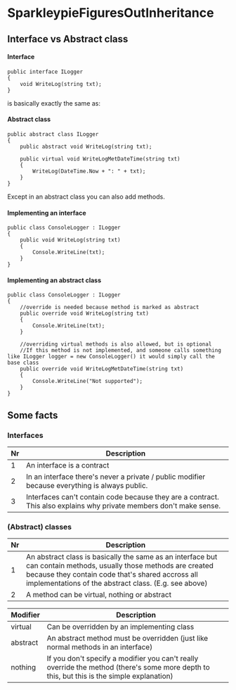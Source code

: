# SparkleypieFiguresOutInheritance

## Interface vs Abstract class

#### Interface

```
public interface ILogger
{
    void WriteLog(string txt);
}
```

is basically exactly the same as:

#### Abstract class

```
public abstract class ILogger
{
    public abstract void WriteLog(string txt);

    public virtual void WriteLogMetDateTime(string txt)
    {
        WriteLog(DateTime.Now + ": " + txt);
    }
}
```

Except in an abstract class you can also add methods.

#### Implementing an interface

```
public class ConsoleLogger : ILogger
{
    public void WriteLog(string txt)
    {
        Console.WriteLine(txt);
    }
}
```

#### Implementing an abstract class

```
public class ConsoleLogger : ILogger
{
    //override is needed because method is marked as abstract
    public override void WriteLog(string txt)
    {
        Console.WriteLine(txt);
    }
    
    //overriding virtual methods is also allowed, but is optional
    //If this method is not implemented, and someone calls something like ILogger logger = new ConsoleLogger() it would simply call the base class
    public override void WriteLogMetDateTime(string txt)
    {
        Console.WriteLine("Not supported");
    }
}
```

## Some facts

### Interfaces

| Nr | Description |
| -- | -- |
| 1 | An interface is a contract |
| 2 | In an interface there's never a private / public modifier because everything is always public. |
| 3 | Interfaces can't contain code because they are a contract. This also explains why private members don't make sense. |

### (Abstract) classes

| Nr | Description |
| -- | -- |
| 1 | An abstract class is basically the same as an interface but can contain methods, usually those methods are created because they contain code that's shared accross all implementations of the abstract class. (E.g. see above) |
| 2 | A method can be virtual, nothing or abstract |


| Modifier | Description |
| -- | -- |
| virtual | Can be overridden by an implementing class |
| abstract | An abstract method must be overridden (just like normal methods in an interface) |
| nothing | If you don't specify a modifier you can't really override the method (there's some more depth to this, but this is the simple explanation) |
